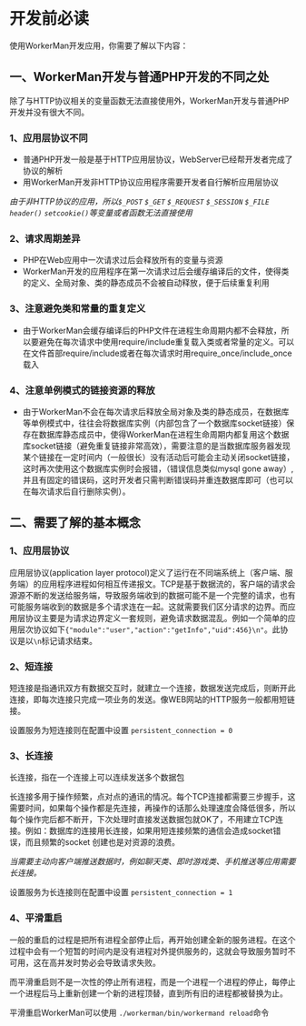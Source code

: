 # 开发前必读

使用WorkerMan开发应用，你需要了解以下内容：

## 一、WorkerMan开发与普通PHP开发的不同之处

除了与HTTP协议相关的变量函数无法直接使用外，WorkerMan开发与普通PHP开发并没有很大不同。

### 1、应用层协议不同
* 普通PHP开发一般是基于HTTP应用层协议，WebServer已经帮开发者完成了协议的解析
* 用WorkerMan开发非HTTP协议应用程序需要开发者自行解析应用层协议

*由于非HTTP协议的应用，所以```$_POST``` ```$_GET``` ```$_REQUEST``` ```$_SESSION``` ```$_FILE``` ```header()``` ```setcookie()```等变量或者函数无法直接使用*


### 2、请求周期差异
* PHP在Web应用中一次请求过后会释放所有的变量与资源
* WorkerMan开发的应用程序在第一次请求过后会缓存编译后的文件，使得类的定义、全局对象、类的静态成员不会被自动释放，便于后续重复利用

### 3、注意避免类和常量的重复定义
* 由于WorkerMan会缓存编译后的PHP文件在进程生命周期内都不会释放，所以要避免在每次请求中使用require/include重复载入类或者常量的定义。可以在文件首部require/include或者在每次请求时用require_once/include_once载入

### 4、注意单例模式的链接资源的释放
* 由于WorkerMan不会在每次请求后释放全局对象及类的静态成员，在数据库等单例模式中，往往会将数据库实例（内部包含了一个数据库socket链接）保存在数据库静态成员中，使得WorkerMan在进程生命周期内都复用这个数据库socket链接（避免重复链接非常高效），需要注意的是当数据库服务器发现某个链接在一定时间内（一般很长）没有活动后可能会主动关闭socket链接，这时再次使用这个数据库实例时会报错，（错误信息类似mysql gone away）,并且有固定的错误码，这时开发者只需判断错误码并重连数据库即可（也可以在每次请求后自行删除实例）。


## 二、需要了解的基本概念

### 1、应用层协议

应用层协议(application layer protocol)定义了运行在不同端系统上（客户端、服务端）的应用程序进程如何相互传递报文。TCP是基于数据流的，客户端的请求会源源不断的发送给服务端，导致服务端收到的数据可能不是一个完整的请求，也有可能服务端收到的数据是多个请求连在一起。这就需要我们区分请求的边界。而应用层协议主要是为请求边界定义一套规则，避免请求数据混乱。例如一个简单的应用层次协议如下```{"module":"user","action":"getInfo","uid":456}\n"```。此协议是以```\n```标记请求结束。

### 2、短连接

短连接是指通讯双方有数据交互时，就建立一个连接，数据发送完成后，则断开此连接，即每次连接只完成一项业务的发送。像WEB网站的HTTP服务一般都用短链接。

设置服务为短连接则在配置中设置 ```persistent_connection = 0```


### 3、长连接

长连接，指在一个连接上可以连续发送多个数据包

长连接多用于操作频繁，点对点的通讯的情况。每个TCP连接都需要三步握手，这需要时间，如果每个操作都是先连接，再操作的话那么处理速度会降低很多，所以每个操作完后都不断开，下次处理时直接发送数据包就OK了，不用建立TCP连接。例如：数据库的连接用长连接，如果用短连接频繁的通信会造成socket错误，而且频繁的socket 创建也是对资源的浪费。

*当需要主动向客户端推送数据时，例如聊天类、即时游戏类、手机推送等应用需要长连接。*

设置服务为长连接则在配置中设置 ```persistent_connection = 1```


### 4、平滑重启

一般的重启的过程是把所有进程全部停止后，再开始创建全新的服务进程。在这个过程中会有一个短暂的时间内是没有进程对外提供服务的，这就会导致服务暂时不可用，这在高并发时势必会导致请求失败。

而平滑重启则不是一次性的停止所有进程，而是一个进程一个进程的停止，每停止一个进程后马上重新创建一个新的进程顶替，直到所有旧的进程都被替换为止。

平滑重启WorkerMan可以使用 ```./workerman/bin/workermand reload```命令
